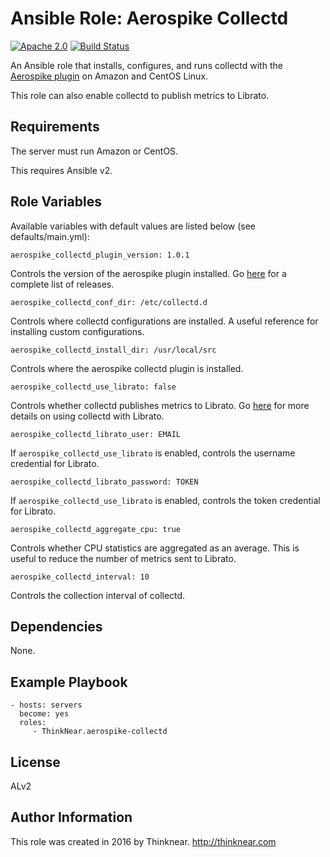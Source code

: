 Ansible Role: Aerospike Collectd
=========

[![Apache 2.0](https://img.shields.io/badge/license-Apache%202-blue.svg)](https://raw.githubusercontent.com/DigitalSlideArchive/ansible-role-vips/master/LICENSE)
[![Build Status](https://travis-ci.org/ThinkNear/ansible-role-aerospike-collectd.svg?branch=master)](https://travis-ci.org/ThinkNear/ansible-role-aerospike-collectd)

An Ansible role that installs, configures, and runs collectd with the [Aerospike plugin](https://github.com/aerospike/aerospike-collectd) on Amazon and CentOS Linux.

This role can also enable collectd to publish metrics to Librato.

Requirements
------------

The server must run Amazon or CentOS.

This requires Ansible v2.

Role Variables
--------------

Available variables with default values are listed below (see defaults/main.yml):

    aerospike_collectd_plugin_version: 1.0.1
    
Controls the version of the aerospike plugin installed.
Go [here](https://github.com/aerospike/aerospike-collectd/releases) for a complete list of releases.

    aerospike_collectd_conf_dir: /etc/collectd.d

Controls where collectd configurations are installed. A useful reference for installing custom configurations.

    aerospike_collectd_install_dir: /usr/local/src

Controls where the aerospike collectd plugin is installed.

    aerospike_collectd_use_librato: false

Controls whether collectd publishes metrics to Librato. Go [here](https://www.librato.com/docs/kb/collect/integrations/collectd/index.html) for more details on using collectd with Librato.

    aerospike_collectd_librato_user: EMAIL
    
If `aerospike_collectd_use_librato` is enabled, controls the username credential for Librato.

    aerospike_collectd_librato_password: TOKEN
    
If `aerospike_collectd_use_librato` is enabled, controls the token credential for Librato.

    aerospike_collectd_aggregate_cpu: true
    
Controls whether CPU statistics are aggregated as an average.
This is useful to reduce the number of metrics sent to Librato.

    aerospike_collectd_interval: 10
    
Controls the collection interval of collectd.

Dependencies
------------

None.

Example Playbook
----------------

    - hosts: servers
      become: yes
      roles:
         - ThinkNear.aerospike-collectd

License
-------

ALv2

Author Information
------------------

This role was created in 2016 by Thinknear. 
http://thinknear.com
